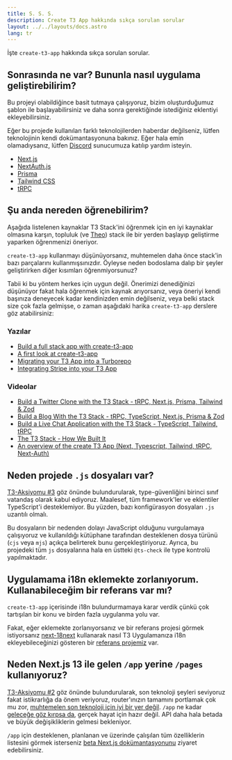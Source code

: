 ```yaml
---
title: S. S. S.
description: Create T3 App hakkında sıkça sorulan sorular
layout: ../../layouts/docs.astro
lang: tr
---
```


İşte `create-t3-app` hakkında sıkça sorulan sorular.

## Sonrasında ne var? Bununla nasıl uygulama geliştirebilirim?

Bu projeyi olabildiğince basit tutmaya çalışıyoruz, bizim oluşturduğumuz şablon ile başlayabilirsiniz ve daha sonra gerektiğinde istediğiniz eklentiyi ekleyebilirsiniz.

Eğer bu projede kullanılan farklı teknolojilerden haberdar değilseniz, lütfen teknolojinin kendi dokümantasyonuna bakınız. Eğer hala emin olamadıysanız, lütfen [Discord](https://t3.gg/discord) sunucumuza katılıp yardım isteyin.

- [Next.js](https://nextjs.org/)
- [NextAuth.js](https://next-auth.js.org)
- [Prisma](https://prisma.io)
- [Tailwind CSS](https://tailwindcss.com)
- [tRPC](https://trpc.io)

## Şu anda nereden öğrenebilirim?

Aşağıda listelenen kaynaklar T3 Stack'ini öğrenmek için en iyi kaynaklar olmasına karşın, topluluk (ve [Theo](https://youtu.be/rzwaaWH0ksk?t=1436)) stack ile bir yerden başlayıp geliştirme yaparken öğrenmenizi öneriyor.

`create-t3-app` kullanmayı düşünüyorsanız, muhtemelen daha önce stack'in bazı parçalarını kullanmışsınızdır. Öyleyse neden bodoslama dalıp bir şeyler geliştirirken diğer kısımları öğrenmiyorsunuz?

Tabii ki bu yöntem herkes için uygun değil. Önerimizi denediğinizi düşünüyor fakat hala öğrenmek için kaynak arıyorsanız, veya öneriyi kendi başınıza deneyecek kadar kendinizden emin değilseniz, veya belki stack size çok fazla gelmişse, o zaman aşağıdaki harika `create-t3-app` derslere göz atabilirsiniz:

### Yazılar

- [Build a full stack app with create-t3-app](https://www.nexxel.dev/blog/ct3a-guestbook)
- [A first look at create-t3-app](https://dev.to/ajcwebdev/a-first-look-at-create-t3-app-1i8f)
- [Migrating your T3 App into a Turborepo](https://www.jumr.dev/blog/t3-turbo)
- [Integrating Stripe into your T3 App](https://blog.nickramkissoon.com/posts/integrate-stripe-t3)

### Videolar

- [Build a Twitter Clone with the T3 Stack - tRPC, Next.js, Prisma, Tailwind & Zod](https://www.youtube.com/watch?v=nzJsYJPCc80)
- [Build a Blog With the T3 Stack - tRPC, TypeScript, Next.js, Prisma & Zod](https://www.youtube.com/watch?v=syEWlxVFUrY)
- [Build a Live Chat Application with the T3 Stack - TypeScript, Tailwind, tRPC](https://www.youtube.com/watch?v=dXRRY37MPuk)
- [The T3 Stack - How We Built It](https://www.youtube.com/watch?v=H-FXwnEjSsI)
- [An overview of the create T3 App (Next, Typescript, Tailwind, tRPC, Next-Auth)](https://www.youtube.com/watch?v=VJH8dsPtbeU)

## Neden projede `.js` dosyaları var?

[T3-Aksiyomu #3](/en/introduction#typesafety-isnt-optional) göz önünde bulundurularak, type-güvenliğini birinci sınıf vatandaş olarak kabul ediyoruz. Maalesef, tüm framework'ler ve eklentiler TypeScript'i desteklemiyor. Bu yüzden, bazı konfigürasyon dosyaları `.js` uzantılı olmalı.

Bu dosyaların bir nedenden dolayı JavaScript olduğunu vurgulamaya çalışıyoruz ve kullanıldığı kütüphane tarafından desteklenen dosya türünü (`cjs` veya `mjs`) açıkça belirterek bunu gerçekleştiriyoruz. Ayrıca, bu projedeki tüm `js` dosyalarına hala en üstteki `@ts-check` ile type kontrolü yapılmaktadır.

## Uygulamama i18n eklemekte zorlanıyorum. Kullanabileceğim bir referans var mı?

`create-t3-app` içerisinde i18n bulundurmamaya karar verdik çünkü çok tartışılan bir konu ve birden fazla uygulanma yolu var.

Fakat, eğer eklemekte zorlanıyorsanız ve bir referans projesi görmek istiyorsanız [next-18next](https://github.com/i18next/next-i18next) kullanarak nasıl T3 Uygulamanıza i18n ekleyebileceğinizi gösteren bir [referans projemiz](https://github.com/juliusmarminge/t3-i18n) var.

## Neden Next.js 13 ile gelen `/app` yerine `/pages` kullanıyoruz?

[T3-Aksiyomu #2](/en/introduction#bleed-responsibly) göz önünde bulundurularak, son teknoloji şeyleri seviyoruz fakat istikrarlığa da önem veriyoruz, router'ınızın tamamını portlamak çok mu zor, [muhtemelen son teknoloji için iyi bir yer değil](https://youtu.be/mnwUbtieOuI?t=1662). `/app` ne kadar [geleceğe göz kırpsa da](https://youtu.be/rnsC-12PVlM?t=818), gerçek hayat için hazır değil. API daha hala betada ve büyük değişikliklerin gelmesi bekleniyor.

`/app` için desteklenen, planlanan ve üzerinde çalışılan tüm özelliklerin listesini görmek isterseniz [beta Next.js dokümantasyonunu](https://beta.nextjs.org/docs/app-directory-roadmap#supported-and-planned-features) ziyaret edebilirsiniz.
